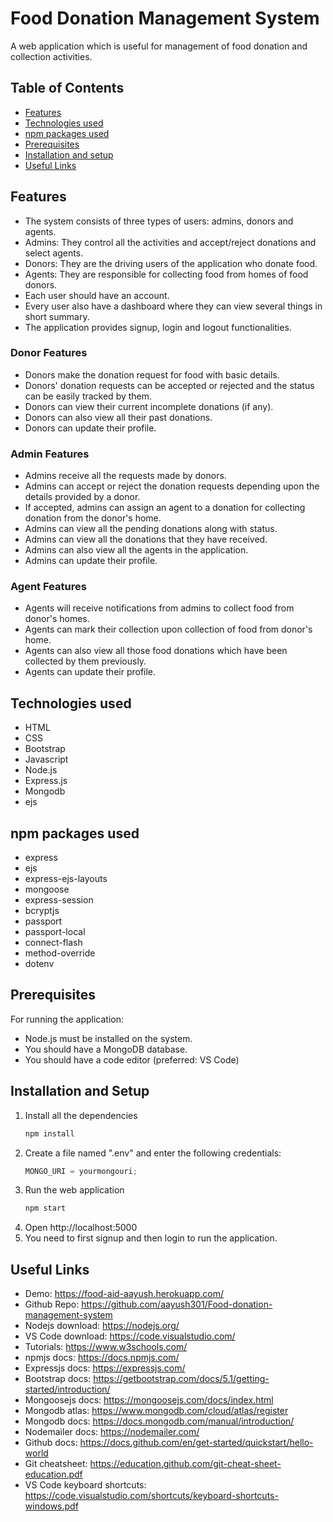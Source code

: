 # Food Donation Management System

A web application which is useful for management of food donation and collection activities.  

## Table of Contents

- [Features](#features)
- [Technologies used](#technologies-used)
- [npm packages used](#npm-packages-used)
- [Prerequisites](#prerequisites)
- [Installation and setup](#installation-and-setup)
- [Useful Links](#useful-links)

## Features

- The system consists of three types of users: admins, donors and agents.
- Admins: They control all the activities and accept/reject donations and select agents.
- Donors: They are the driving users of the application who donate food.
- Agents: They are responsible for collecting food from homes of food donors.
- Each user should have an account.
- Every user also have a dashboard where they can view several things in short summary.
- The application provides signup, login and logout functionalities.

### Donor Features

- Donors make the donation request for food with basic details.
- Donors' donation requests can be accepted or rejected and the status can be easily tracked by them.
- Donors can view their current incomplete donations (if any).
- Donors can also view all their past donations.
- Donors can update their profile.

### Admin Features

- Admins receive all the requests made by donors.
- Admins can accept or reject the donation requests depending upon the details provided by a donor.
- If accepted, admins can assign an agent to a donation for collecting donation from the donor's home.
- Admins can view all the pending donations along with status.
- Admins can view all the donations that they have received.
- Admins can also view all the agents in the application.
- Admins can update their profile.

### Agent Features

- Agents will receive notifications from admins to collect food from donor's homes.
- Agents can mark their collection upon collection of food from donor's home.
- Agents can also view all those food donations which have been collected by them previously.
- Agents can update their profile.

## Technologies used

- HTML
- CSS
- Bootstrap
- Javascript
- Node.js
- Express.js
- Mongodb
- ejs

## npm packages used

- express
- ejs
- express-ejs-layouts
- mongoose
- express-session
- bcryptjs
- passport
- passport-local
- connect-flash
- method-override
- dotenv

## Prerequisites

For running the application:

- Node.js must be installed on the system.
- You should have a MongoDB database.
- You should have a code editor (preferred: VS Code)

## Installation and Setup

1. Install all the dependencies
   ```sh
   npm install
   ```
2. Create a file named ".env" and enter the following credentials:
   ```js
   MONGO_URI = yourmongouri;
   ```
3. Run the web application
   ```sh
   npm start
   ```
4. Open http://localhost:5000
5. You need to first signup and then login to run the application.

## Useful Links

- Demo: https://food-aid-aayush.herokuapp.com/
- Github Repo: https://github.com/aayush301/Food-donation-management-system
- Nodejs download: https://nodejs.org/
- VS Code download: https://code.visualstudio.com/
- Tutorials: https://www.w3schools.com/
- npmjs docs: https://docs.npmjs.com/
- Expressjs docs: https://expressjs.com/
- Bootstrap docs: https://getbootstrap.com/docs/5.1/getting-started/introduction/
- Mongoosejs docs: https://mongoosejs.com/docs/index.html
- Mongodb atlas: https://www.mongodb.com/cloud/atlas/register
- Mongodb docs: https://docs.mongodb.com/manual/introduction/
- Nodemailer docs: https://nodemailer.com/
- Github docs: https://docs.github.com/en/get-started/quickstart/hello-world
- Git cheatsheet: https://education.github.com/git-cheat-sheet-education.pdf
- VS Code keyboard shortcuts: https://code.visualstudio.com/shortcuts/keyboard-shortcuts-windows.pdf

